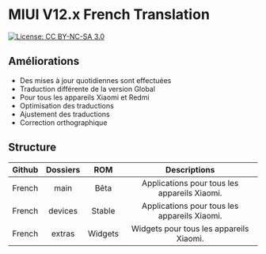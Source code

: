 # MIUI V12.x French Translation
[![License: CC BY-NC-SA 3.0](https://img.shields.io/badge/license-CC%20BY--NC--SA%203.0-lightgrey.svg)](http://creativecommons.org/licenses/by-nc-sa/3.0/)

## Améliorations
* Des mises à jour quotidiennes sont effectuées
* Traduction différente de la version Global
* Pour tous les appareils Xiaomi et Redmi
* Optimisation des traductions
* Ajustement des traductions
* Correction orthographique

## Structure
Github |  Dossiers | ROM | Descriptions
:------------: | :------------:| :------------:| :------------:
French | main | Bêta | Applications pour tous les appareils Xiaomi.
French | devices | Stable | Applications pour tous les appareils Xiaomi.
French | extras | Widgets | Widgets pour tous les appareils Xiaomi.
